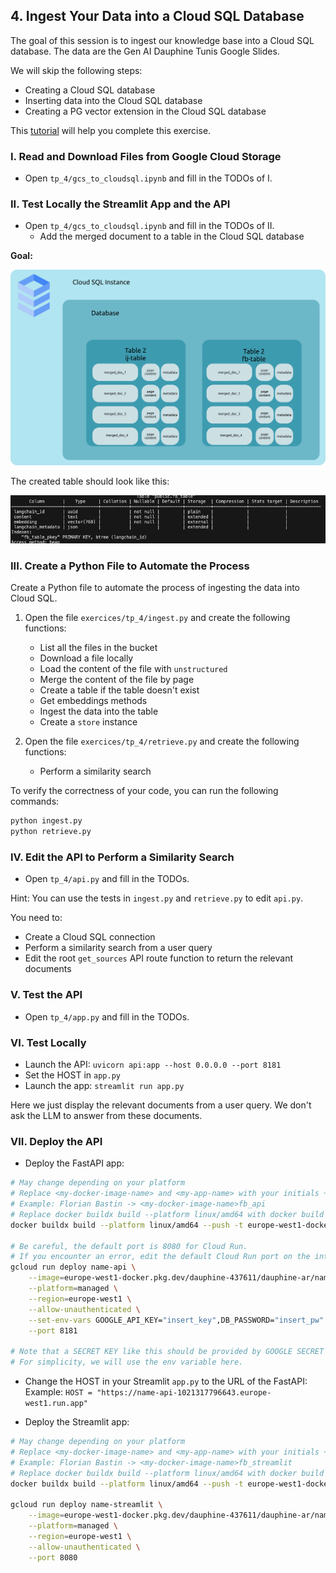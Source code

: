 
## 4. Ingest Your Data into a Cloud SQL Database

The goal of this session is to ingest our knowledge base into a Cloud SQL database. The data are the Gen AI Dauphine Tunis Google Slides.

We will skip the following steps:
- Creating a Cloud SQL database
- Inserting data into the Cloud SQL database
- Creating a PG vector extension in the Cloud SQL database

This [tutorial](https://python.langchain.com/docs/integrations/vectorstores/google_cloud_sql_pg/) will help you complete this exercise.

### I. Read and Download Files from Google Cloud Storage
- Open `tp_4/gcs_to_cloudsql.ipynb` and fill in the TODOs of I.

### II. Test Locally the Streamlit App and the API
- Open `tp_4/gcs_to_cloudsql.ipynb` and fill in the TODOs of II.
    - Add the merged document to a table in the Cloud SQL database

**Goal:**

![TP 4.1](../../docs/tp_4_1.png)

The created table should look like this:

![TP 4.2](../../docs/tp_4_2.png)

### III. Create a Python File to Automate the Process

Create a Python file to automate the process of ingesting the data into Cloud SQL.
1. Open the file `exercices/tp_4/ingest.py` and create the following functions:
    - List all the files in the bucket
    - Download a file locally
    - Load the content of the file with `unstructured`
    - Merge the content of the file by page
    - Create a table if the table doesn't exist
    - Get embeddings methods
    - Ingest the data into the table
    - Create a `store` instance

2. Open the file `exercices/tp_4/retrieve.py` and create the following functions:
    - Perform a similarity search

To verify the correctness of your code, you can run the following commands:
```bash
python ingest.py
python retrieve.py
```

### IV. Edit the API to Perform a Similarity Search

- Open `tp_4/api.py` and fill in the TODOs.

Hint: You can use the tests in `ingest.py` and `retrieve.py` to edit `api.py`.

You need to:
- Create a Cloud SQL connection
- Perform a similarity search from a user query
- Edit the root `get_sources` API route function to return the relevant documents

### V. Test the API

- Open `tp_4/app.py` and fill in the TODOs.

### VI. Test Locally

- Launch the API: `uvicorn api:app --host 0.0.0.0 --port 8181`
- Set the HOST in `app.py`
- Launch the app: `streamlit run app.py`

Here we just display the relevant documents from a user query. We don't ask the LLM to answer from these documents.

### VII. Deploy the API

- Deploy the FastAPI app:
```bash
# May change depending on your platform
# Replace <my-docker-image-name> and <my-app-name> with your initials + _api
# Example: Florian Bastin -> <my-docker-image-name>fb_api
# Replace docker buildx build --platform linux/amd64 with docker build -t if it does not work
docker buildx build --platform linux/amd64 --push -t europe-west1-docker.pkg.dev/dauphine-437611/dauphine-ar/name-api:latest -f Dockerfile_api .

# Be careful, the default port is 8080 for Cloud Run.
# If you encounter an error, edit the default Cloud Run port on the interface or via command line
gcloud run deploy name-api \
    --image=europe-west1-docker.pkg.dev/dauphine-437611/dauphine-ar/name-api:latest \
    --platform=managed \
    --region=europe-west1 \
    --allow-unauthenticated \
    --set-env-vars GOOGLE_API_KEY="insert_key",DB_PASSWORD="insert_pw" \
    --port 8181

# Note that a SECRET KEY like this should be provided by GOOGLE SECRET MANAGER for more safety.
# For simplicity, we will use the env variable here.
```

- Change the HOST in your Streamlit `app.py` to the URL of the FastAPI:
Example: `HOST = "https://name-api-1021317796643.europe-west1.run.app"`

- Deploy the Streamlit app:
```bash
# May change depending on your platform
# Replace <my-docker-image-name> and <my-app-name> with your initials + _streamlit
# Example: Florian Bastin -> <my-docker-image-name>fb_streamlit
# Replace docker buildx build --platform linux/amd64 with docker build -t if it does not work
docker buildx build --platform linux/amd64 --push -t europe-west1-docker.pkg.dev/dauphine-437611/dauphine-ar/name-streamlit:latest -f Dockerfile .

gcloud run deploy name-streamlit \
    --image=europe-west1-docker.pkg.dev/dauphine-437611/dauphine-ar/name-streamlit:latest \
    --platform=managed \
    --region=europe-west1 \
    --allow-unauthenticated \
    --port 8080
```
